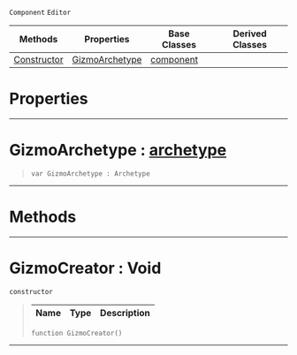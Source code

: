  `Component` `Editor`



|Methods|Properties|Base Classes|Derived Classes|
|---|---|---|---|
|[ Constructor](https://github.com/ZilchEngine/ZilchDocs/blob/master/code_reference/class_reference/gizmocreator.md#gizmocreator-void)|[ GizmoArchetype](https://github.com/ZilchEngine/ZilchDocs/blob/master/code_reference/class_reference/gizmocreator.md#gizmoarchetype-zilch-engi)|[component](https://github.com/ZilchEngine/ZilchDocs/blob/master/code_reference/class_reference/component.md)| |


 #  Properties


---  
 #  GizmoArchetype : [archetype](https://github.com/ZilchEngine/ZilchDocs/blob/master/code_reference/class_reference/archetype.md)

> 
> ``` lang=cpp, name=Nada
> var GizmoArchetype : Archetype


---  
 #  Methods


---  
 #  GizmoCreator : Void

 `constructor`

> 
> |Name|Type|Description|
> |---|---|---|
> ``` lang=cpp, name=Nada
> function GizmoCreator()
> ``` 


---  
 

 